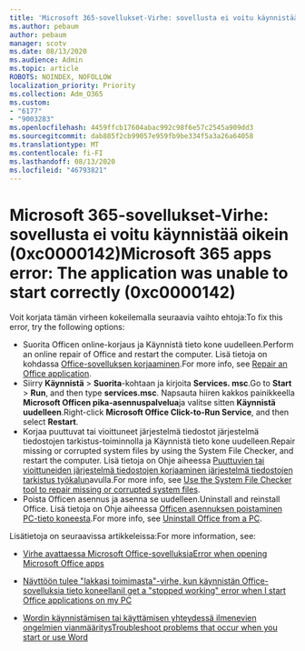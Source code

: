 ```yaml
---
title: 'Microsoft 365-sovellukset-Virhe: sovellusta ei voitu käynnistää oikein (0xc0000142)'
ms.author: pebaum
author: pebaum
manager: scotv
ms.date: 08/13/2020
ms.audience: Admin
ms.topic: article
ROBOTS: NOINDEX, NOFOLLOW
localization_priority: Priority
ms.collection: Adm_O365
ms.custom:
- "6177"
- "9003283"
ms.openlocfilehash: 4459ffcb17604abac992c98f6e57c2545a909dd3
ms.sourcegitcommit: dab885f2cb99057e959fb9be334f5a3a26a64058
ms.translationtype: MT
ms.contentlocale: fi-FI
ms.lasthandoff: 08/13/2020
ms.locfileid: "46793821"
---
```

# <a name="microsoft-365-apps-error-the-application-was-unable-to-start-correctly-0xc0000142"></a><span data-ttu-id="8e70a-102">Microsoft 365-sovellukset-Virhe: sovellusta ei voitu käynnistää oikein (0xc0000142)</span><span class="sxs-lookup"><span data-stu-id="8e70a-102">Microsoft 365 apps error: The application was unable to start correctly (0xc0000142)</span></span>

<span data-ttu-id="8e70a-103">Voit korjata tämän virheen kokeilemalla seuraavia vaihto ehtoja:</span><span class="sxs-lookup"><span data-stu-id="8e70a-103">To fix this error, try the following options:</span></span>

- <span data-ttu-id="8e70a-104">Suorita Officen online-korjaus ja Käynnistä tieto kone uudelleen.</span><span class="sxs-lookup"><span data-stu-id="8e70a-104">Perform an online repair of Office and restart the computer.</span></span> <span data-ttu-id="8e70a-105">Lisä tietoja on kohdassa [Office-sovelluksen korjaaminen](https://support.microsoft.com/office/repair-an-office-application-7821d4b6-7c1d-4205-aa0e-a6b40c5bb88b).</span><span class="sxs-lookup"><span data-stu-id="8e70a-105">For more info, see [Repair an Office application](https://support.microsoft.com/office/repair-an-office-application-7821d4b6-7c1d-4205-aa0e-a6b40c5bb88b).</span></span>
- <span data-ttu-id="8e70a-106">Siirry **Käynnistä**   >   **Suorita**-kohtaan ja kirjoita **Services. msc**.</span><span class="sxs-lookup"><span data-stu-id="8e70a-106">Go to  **Start**  >  **Run**, and then type  **services.msc**.</span></span> <span data-ttu-id="8e70a-107">Napsauta hiiren kakkos painikkeella  **Microsoft Officen pika-asennuspalvelua**ja valitse sitten **Käynnistä uudelleen**.</span><span class="sxs-lookup"><span data-stu-id="8e70a-107">Right-click  **Microsoft Office Click-to-Run Service**, and then select **Restart**.</span></span>
- <span data-ttu-id="8e70a-108">Korjaa puuttuvat tai vioittuneet järjestelmä tiedostot järjestelmä tiedostojen tarkistus-toiminnolla ja Käynnistä tieto kone uudelleen.</span><span class="sxs-lookup"><span data-stu-id="8e70a-108">Repair missing or corrupted system files by using the System File Checker, and restart the computer.</span></span> <span data-ttu-id="8e70a-109">Lisä tietoja on Ohje aiheessa [Puuttuvien tai vioittuneiden järjestelmä tiedostojen korjaaminen järjestelmä tiedostojen tarkistus työkalun](https://support.microsoft.com/help/929833/use-the-system-file-checker-tool-to-repair-missing-or-corrupted-system)avulla.</span><span class="sxs-lookup"><span data-stu-id="8e70a-109">For more info, see [Use the System File Checker tool to repair missing or corrupted system files](https://support.microsoft.com/help/929833/use-the-system-file-checker-tool-to-repair-missing-or-corrupted-system).</span></span>
- <span data-ttu-id="8e70a-110">Poista Officen asennus ja asenna se uudelleen.</span><span class="sxs-lookup"><span data-stu-id="8e70a-110">Uninstall and reinstall Office.</span></span> <span data-ttu-id="8e70a-111">Lisä tietoja on Ohje aiheessa [Officen asennuksen poistaminen PC-tieto koneesta](https://support.microsoft.com/office/uninstall-office-from-a-pc-9dd49b83-264a-477a-8fcc-2fdf5dbf61d8).</span><span class="sxs-lookup"><span data-stu-id="8e70a-111">For more info, see [Uninstall Office from a PC](https://support.microsoft.com/office/uninstall-office-from-a-pc-9dd49b83-264a-477a-8fcc-2fdf5dbf61d8).</span></span>

<span data-ttu-id="8e70a-112">Lisätietoja on seuraavissa artikkeleissa:</span><span class="sxs-lookup"><span data-stu-id="8e70a-112">For more information, see:</span></span>  

- [<span data-ttu-id="8e70a-113">Virhe avattaessa Microsoft Office-sovelluksia</span><span class="sxs-lookup"><span data-stu-id="8e70a-113">Error when opening Microsoft Office apps</span></span>](https://support.office.com/article/error-when-opening-microsoft-office-apps-b84b6a63-4b8c-46ec-ae9a-ad91d6160d72)  

- [<span data-ttu-id="8e70a-114">Näyttöön tulee "lakkasi toimimasta"-virhe, kun käynnistän Office-sovelluksia tieto koneellani</span><span class="sxs-lookup"><span data-stu-id="8e70a-114">I get a "stopped working" error when I start Office applications on my PC</span></span>](https://support.office.com/article/i-get-a-stopped-working-error-when-i-start-office-applications-on-my-pc-52bd7985-4e99-4a35-84c8-2d9b8301a2fa)  

- [<span data-ttu-id="8e70a-115">Wordin käynnistämisen tai käyttämisen yhteydessä ilmenevien ongelmien vianmääritys</span><span class="sxs-lookup"><span data-stu-id="8e70a-115">Troubleshoot problems that occur when you start or use Word</span></span>](https://docs.microsoft.com/office/troubleshoot/word/issues-when-start-or-use-word)